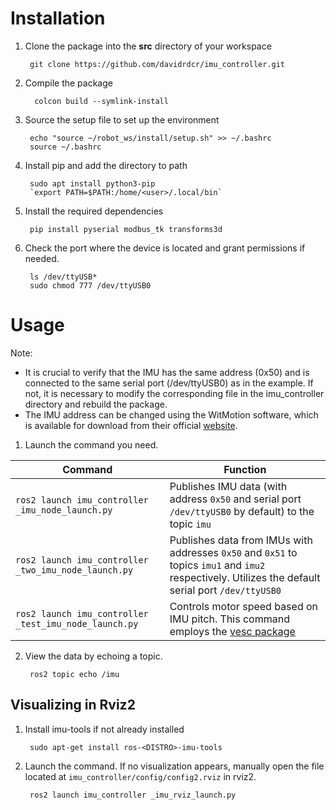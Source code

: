 
# Installation

1. Clone the package into the **src** directory of your workspace
	
	    git clone https://github.com/davidrdcr/imu_controller.git
	    
2. Compile the package

		 colcon build --symlink-install
		
3. Source the setup file to set up the environment

		echo "source ~/robot_ws/install/setup.sh" >> ~/.bashrc
		source ~/.bashrc
	
4. Install pip and add the directory to path

		sudo apt install python3-pip
		`export PATH=$PATH:/home/<user>/.local/bin`

5. Install the required dependencies 

	    pip install pyserial modbus_tk transforms3d
		
6. Check the port where the device is located and grant permissions if needed.

		ls /dev/ttyUSB*
		sudo chmod 777 /dev/ttyUSB0

# Usage

Note:

 - It is crucial to verify that the IMU has the same address (0x50) and is connected to the same serial port (/dev/ttyUSB0) as in the example. If not, it is necessary to modify the corresponding file in the imu_controller directory and rebuild the package. 
 - The IMU address can be changed using the WitMotion software, which is available for download from their official [website](https://drive.google.com/drive/u/0/folders/1TLutidDBd_tDg5aTXgjvkz63OVt5_8ZZ). 
 
1. Launch the command you need.

| Command                                           | Function                                                                                           |
|---------------------------------------------------|----------------------------------------------------------------------------------------------------|
| `ros2 launch imu_controller _imu_node_launch.py`      | Publishes IMU data (with address `0x50` and serial port `/dev/ttyUSB0` by default) to the topic `imu`|
| `ros2 launch imu_controller _two_imu_node_launch.py`  | Publishes data from IMUs with addresses `0x50` and `0x51` to topics `imu1` and `imu2` respectively. Utilizes the default serial port `/dev/ttyUSB0`|
| `ros2 launch imu_controller _test_imu_node_launch.py` | Controls motor speed based on IMU pitch. This command employs the [vesc package](https://github.com/f1tenth/vesc)|

2. View the data by echoing a topic.

		ros2 topic echo /imu

## Visualizing in Rviz2

1. Install imu-tools if not already installed

		sudo apt-get install ros-<DISTRO>-imu-tools
		
2. Launch the command. If no visualization appears, manually open the file located at `imu_controller/config/config2.rviz` in rviz2.

   		ros2 launch imu_controller _imu_rviz_launch.py
